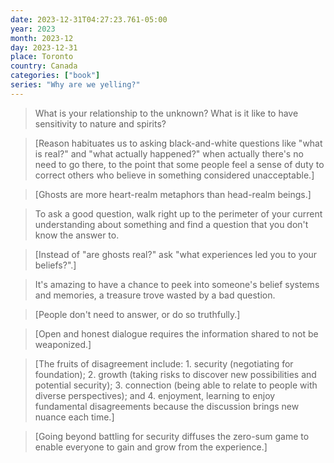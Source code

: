 ```yaml
---
date: 2023-12-31T04:27:23.761-05:00
year: 2023
month: 2023-12
day: 2023-12-31
place: Toronto
country: Canada
categories: ["book"]
series: "Why are we yelling?"
---
```

> What is your relationship to the unknown? What is it like to have sensitivity to nature and spirits?

> [Reason habituates us to asking black-and-white questions like "what is real?" and "what actually happened?" when actually there's no need to go there, to the point that some people feel a sense of duty to correct others who believe in something considered unacceptable.]

> [Ghosts are more heart-realm metaphors than head-realm beings.]

> To ask a good question, walk right up to the perimeter of your current understanding about something and find a question that you don't know the answer to.

> [Instead of "are ghosts real?" ask "what experiences led you to your beliefs?".]

> It's amazing to have a chance to peek into someone's belief systems and memories, a treasure trove wasted by a bad question.

> [People don't need to answer, or do so truthfully.]

> [Open and honest dialogue requires the information shared to not be weaponized.]

> [The fruits of disagreement include: 1. security (negotiating for foundation); 2. growth (taking risks to discover new possibilities and potential security); 3. connection (being able to relate to people with diverse perspectives); and 4. enjoyment, learning to enjoy fundamental disagreements because the discussion brings new nuance each time.]

> [Going beyond battling for security diffuses the zero-sum game to enable everyone to gain and grow from the experience.]
